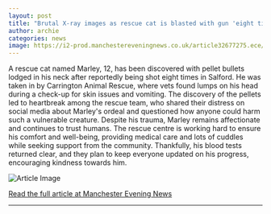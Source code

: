 ```yaml
---
layout: post
title: "Brutal X-ray images as rescue cat is blasted with gun 'eight times' in Salford"
author: archie
categories: news
image: https://i2-prod.manchestereveningnews.co.uk/article32677275.ece/ALTERNATES/s1200/1_JH_MEN_141025_MARLEY.jpg
---
```

A rescue cat named Marley, 12, has been discovered with pellet bullets lodged in his neck after reportedly being shot eight times in Salford. He was taken in by Carrington Animal Rescue, where vets found lumps on his head during a check-up for skin issues and vomiting. The discovery of the pellets led to heartbreak among the rescue team, who shared their distress on social media about Marley's ordeal and questioned how anyone could harm such a vulnerable creature. Despite his trauma, Marley remains affectionate and continues to trust humans. The rescue centre is working hard to ensure his comfort and well-being, providing medical care and lots of cuddles while seeking support from the community. Thankfully, his blood tests returned clear, and they plan to keep everyone updated on his progress, encouraging kindness towards him.

![Article Image](https://i2-prod.manchestereveningnews.co.uk/article32677275.ece/ALTERNATES/s1200/1_JH_MEN_141025_MARLEY.jpg)

[Read the full article at Manchester Evening News](https://www.manchestereveningnews.co.uk/news/greater-manchester-news/brutal-x-ray-images-rescue-32677280)

---
